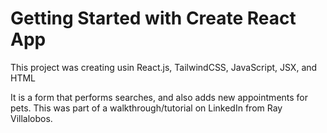 # Getting Started with Create React App

This project was creating usin React.js, TailwindCSS, JavaScript, JSX, and HTML 

It is a form that performs searches, and also adds new appointments for pets. This was part of a walkthrough/tutorial on LinkedIn from Ray Villalobos.
